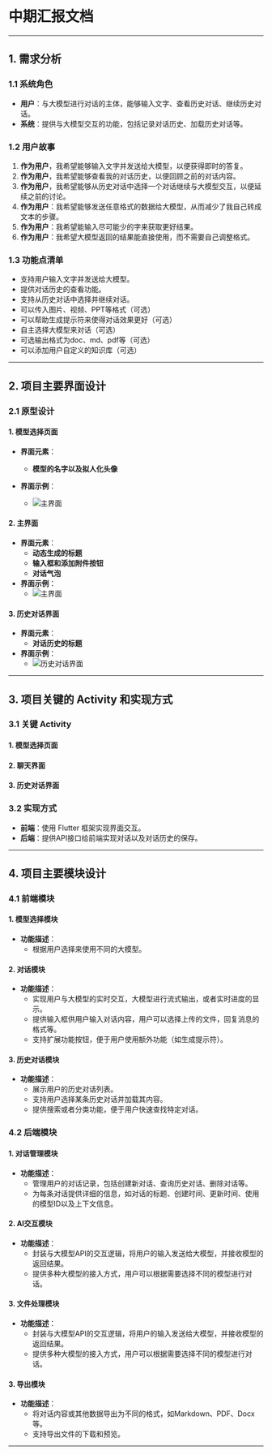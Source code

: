 # **中期汇报文档**

---

## **1. 需求分析**

### **1.1 系统角色**
- **用户**：与大模型进行对话的主体，能够输入文字、查看历史对话、继续历史对话。
- **系统**：提供与大模型交互的功能，包括记录对话历史、加载历史对话等。

### **1.2 用户故事**
1. **作为用户**，我希望能够输入文字并发送给大模型，以便获得即时的答复。
2. **作为用户**，我希望能够查看我的对话历史，以便回顾之前的对话内容。
3. **作为用户**，我希望能够从历史对话中选择一个对话继续与大模型交互，以便延续之前的讨论。
4. **作为用户**：我希望能够发送任意格式的数据给大模型，从而减少了我自己转成文本的步骤。
5. **作为用户**：我希望能输入尽可能少的字来获取更好结果。
6. **作为用户**：我希望大模型返回的结果能直接使用，而不需要自己调整格式。

### **1.3 功能点清单**
- 支持用户输入文字并发送给大模型。
- 提供对话历史的查看功能。
- 支持从历史对话中选择并继续对话。
- 可以传入图片、视频、PPT等格式（可选）
- 可以帮助生成提示符来使得对话效果更好（可选）
- 自主选择大模型来对话（可选）
- 可选输出格式为doc、md、pdf等（可选）
- 可以添加用户自定义的知识库（可选）

---

## **2. 项目主要界面设计**

### **2.1 原型设计**

#### **1. 模型选择页面**
- **界面元素**：
  - **模型的名字以及拟人化头像**

- **界面示例**：
  - ![主界面](./模型选择界面.png)

#### **2. 主界面**
- **界面元素**：
  - **动态生成的标题**
  - **输入框和添加附件按钮**
  - **对话气泡**
- **界面示例**：
  - ![主界面](./主页面.png)

#### **3. 历史对话界面**

- **界面元素**：
  - **对话历史的标题**
- **界面示例**：
  - ![历史对话界面](./历史对话页面.png)

---

## **3. 项目关键的 Activity 和实现方式**

### **3.1 关键 Activity**

#### **1. 模型选择页面**

#### **2. 聊天界面**

#### **3. 历史对话界面**

### **3.2 实现方式**
- **前端**：使用 Flutter 框架实现界面交互。
- **后端**：提供API接口给前端实现对话以及对话历史的保存。

---

## **4. 项目主要模块设计**

### **4.1 前端模块**

#### **1. 模型选择模块**
- **功能描述**：
  - 根据用户选择来使用不同的大模型。

#### **2. 对话模块**
- **功能描述**：
  - 实现用户与大模型的实时交互，大模型进行流式输出，或者实时进度的显示。
  - 提供输入框供用户输入对话内容，用户可以选择上传的文件，回复消息的格式等。
  - 支持扩展功能按钮，便于用户使用额外功能（如生成提示符）。

#### **3. 历史对话模块**
- **功能描述**：
  - 展示用户的历史对话列表。
  - 支持用户选择某条历史对话并加载其内容。
  - 提供搜索或者分类功能，便于用户快速查找特定对话。


### **4.2 后端模块**

#### **1. 对话管理模块**
- **功能描述**：
  - 管理用户的对话记录，包括创建新对话、查询历史对话、删除对话等。
  - 为每条对话提供详细的信息，如对话的标题、创建时间、更新时间、使用的模型ID以及上下文信息。

#### **2. AI交互模块**
- **功能描述**：
  - 封装与大模型API的交互逻辑，将用户的输入发送给大模型，并接收模型的返回结果。
  - 提供多种大模型的接入方式，用户可以根据需要选择不同的模型进行对话。
  
#### **3. 文件处理模块**
- **功能描述**：
  - 封装与大模型API的交互逻辑，将用户的输入发送给大模型，并接收模型的返回结果。
  - 提供多种大模型的接入方式，用户可以根据需要选择不同的模型进行对话。

#### **3. 导出模块**
- **功能描述**：
  - 将对话内容或其他数据导出为不同的格式，如Markdown、PDF、Docx等。
  - 支持导出文件的下载和预览。

  

---